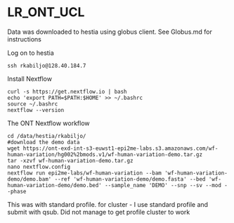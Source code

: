 # LR_ONT_UCL

Data was downloaded to hestia using globus client.  See Globus.md for instructions

Log on to hestia
```
ssh rkabiljo@128.40.184.7
```
Install Nextflow
```
curl -s https://get.nextflow.io | bash
echo 'export PATH=$PATH:$HOME' >> ~/.bashrc
source ~/.bashrc
nextflow --version
```

The ONT Nextflow workflow
```
cd /data/hestia/rkabiljo/
#download the demo data
wget https://ont-exd-int-s3-euwst1-epi2me-labs.s3.amazonaws.com/wf-human-variation/hg002%2bmods.v1/wf-human-variation-demo.tar.gz
tar -xzvf wf-human-variation-demo.tar.gz
nano nextflow.config
nextflow run epi2me-labs/wf-human-variation --bam 'wf-human-variation-demo/demo.bam' --ref 'wf-human-variation-demo/demo.fasta' --bed 'wf-human-variation-demo/demo.bed' --sample_name 'DEMO' --snp --sv --mod --phase
```
This was with standard profile.  for cluster - I use standard profile and submit with qsub. Did not manage to get profile cluster to work
```
